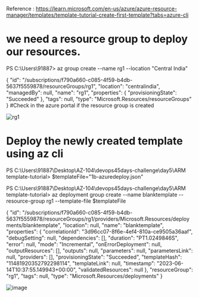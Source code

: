 Reference : 
https://learn.microsoft.com/en-us/azure/azure-resource-manager/templates/template-tutorial-create-first-template?tabs=azure-cli

# we need a resource group to deploy our resources.
PS C:\Users\91887> az group create --name rg1 --location "Central India"

{
  "id": "/subscriptions/f790a660-c085-4f59-b4db-5637f5559878/resourceGroups/rg1",
  "location": "centralindia",
  "managedBy": null,
  "name": "rg1",
  "properties": {
    "provisioningState": "Succeeded"
  },
  "tags": null,
  "type": "Microsoft.Resources/resourceGroups"
}
#Check in the azure portal if the resource group is created

![rg1](https://github.com/jananitework/devops45days-challenge/assets/136428700/8aef10c5-2c7d-4308-ae6c-a961aa97bddc)

# Deploy the newly created template using az cli

PS C:\Users\91887\Desktop\AZ-104\devops45days-challenge\day5\ARM template-tutorial> $templateFile="1b-azuredeploy.json"

PS C:\Users\91887\Desktop\AZ-104\devops45days-challenge\day5\ARM template-tutorial> az deployment group create --name blanktemplate --resource-group rg1 --template-file $templateFile

{
  "id": "/subscriptions/f790a660-c085-4f59-b4db-5637f5559878/resourceGroups/rg1/providers/Microsoft.Resources/deployments/blanktemplate",
  "location": null,
  "name": "blanktemplate",
  "properties": {
    "correlationId": "3d96cc07-8f6e-4ef4-810a-ce9505a36aaf",
    "debugSetting": null,
    "dependencies": [],
    "duration": "PT1.0249846S",
    "error": null,
    "mode": "Incremental",
    "onErrorDeployment": null,
    "outputResources": [],
    "outputs": null,
    "parameters": null,
    "parametersLink": null,
    "providers": [],
    "provisioningState": "Succeeded",
    "templateHash": "11481920352792298114",
    "templateLink": null,
    "timestamp": "2023-06-14T10:37:55.149943+00:00",
    "validatedResources": null
  },
  "resourceGroup": "rg1",
  "tags": null,
  "type": "Microsoft.Resources/deployments"
}

![image](https://github.com/jananitework/devops45days-challenge/assets/136428700/15d1dee5-9bdb-48fb-9cae-7beefebcaf7c)



